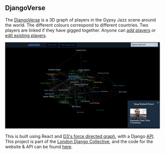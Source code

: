 ## DjangoVerse


The [DjangoVerse](http://www.londondjangocollective.com/djangoverse) is a 3D graph of players in the Gypsy Jazz scene around the world. The different colours correspond to different countries. Two players are linked if they have gigged together. Anyone can [add players](http://www.londondjangocollective.com/api/forms/player/add) or [edit existing players](http://www.londondjangocollective.com/api/forms/player/list).

![DjangoVerse screenshot](src/img/DjangoVerse_screenshot.png)

This is built using React and [D3's force directed graph](https://github.com/vasturiano/react-force-graph), with a Django [API](http://www.londondjangocollective.com/api/). This project is part of the [London Django Collective](http://www.londondjangocollective.com), and the code for the website & API can be found [here](https://github.com/jeremiecoullon/LDC/).
